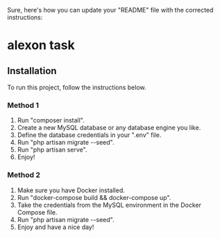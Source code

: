 Sure, here's how you can update your "README" file with the corrected instructions:

# alexon task

## Installation

To run this project, follow the instructions below.

### Method 1

1. Run "composer install".
2. Create a new MySQL database or any database engine you like.
3. Define the database credentials in your ".env" file.
4. Run "php artisan migrate --seed".
5. Run "php artisan serve".
6. Enjoy!

### Method 2

1. Make sure you have Docker installed.
2. Run "docker-compose build && docker-compose up".
3. Take the credentials from the MySQL environment in the Docker Compose file.
4. Run "php artisan migrate --seed".
5. Enjoy and have a nice day!
